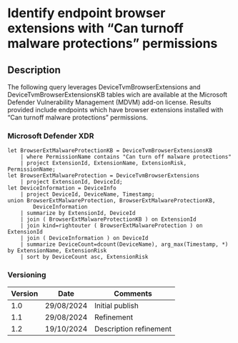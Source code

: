 # Identify endpoint browser extensions with “Can turnoff malware protections” permissions

## Description

The following query leverages DeviceTvmBrowserExtensions and DeviceTvmBrowserExtensionsKB tables wich are available at the Microsoft Defender Vulnerability Management (MDVM) add-on license. Results provided include endpoints which have browser extensions installed with “Can turnoff malware protections” permissions.

### Microsoft Defender XDR
```
let BrowserExtMalwareProtectionKB = DeviceTvmBrowserExtensionsKB 
    | where PermissionName contains "Can turn off malware protections"
    | project ExtensionId, ExtensionName, ExtensionRisk, PermissionName;
let BrowserExtMalwareProtection = DeviceTvmBrowserExtensions
    | project ExtensionId, DeviceId;
let DeviceInformation = DeviceInfo
    | project DeviceId, DeviceName, Timestamp;
union BrowserExtMalwareProtection, BrowserExtMalwareProtectionKB,
        DeviceInformation
    | summarize by ExtensionId, DeviceId
    | join ( BrowserExtMalwareProtectionKB ) on ExtensionId
    | join kind=rightouter ( BrowserExtMalwareProtection ) on ExtensionId
    | join ( DeviceInformation ) on DeviceId
    | summarize DeviceCount=dcount(DeviceName), arg_max(Timestamp, *) by ExtensionName, ExtensionRisk
    | sort by DeviceCount asc, ExtensionRisk
```

### Versioning
| Version       | Date          | Comments                               |
| ------------- |---------------| ---------------------------------------|
| 1.0           | 29/08/2024    | Initial publish                        |
| 1.1           | 29/08/2024    | Refinement                        |
| 1.2           | 19/10/2024    | Description refinement            |
